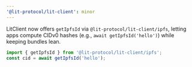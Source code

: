 ```yaml
---
'@lit-protocol/lit-client': minor
---
```


LitClient now offers `getIpfsId` via `@lit-protocol/lit-client/ipfs`, letting apps compute CIDv0 hashes (e.g., `await getIpfsId('hello')`) while keeping bundles lean.

```ts
import { getIpfsId } from '@lit-protocol/lit-client/ipfs';
const cid = await getIpfsId('hello');
```
